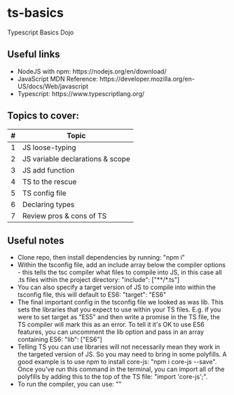 # ts-basics
Typescript Basics Dojo

## Useful links
<ul>
<li>NodeJS with npm: https://nodejs.org/en/download/</li>
<li>JavaScript MDN Reference: https://developer.mozilla.org/en-US/docs/Web/javascript</li>
<li>Typescript: https://www.typescriptlang.org/</li>
</ul>

## Topics to cover:
|#|Topic|
|---:|---------------------------|
|1| JS loose-typing |
|2| JS variable declarations & scope |
|3| JS add function |
|4| TS to the rescue |
|5| TS config file|
|6| Declaring types |
|7| Review pros & cons of TS|

## Useful notes
<ul>
    <li>Clone repo, then install dependencies by running: "npm i"</li>
    <li>Within the tsconfig file, add an include array below the compiler options - this tells the tsc compiler what files to compile into JS, in this case all .ts files within the project directory: "include": ["**/*.ts"]</li>
    <li>You can also specify a target version of JS to compile into within the tsconfig file, this will default to ES6: "target": "ES6"</li>
    <li>The final important config in the tsconfig file we looked as was lib. This sets the libraries that you expect to use within your TS files. E.g. if you were to set target as "ES5" and then write a promise in the TS file, the TS compiler will mark this as an error. To tell it it's OK to use ES6 features, you can uncomment the lib option and pass in an array containing ES6: "lib": ["ES6"]</li>
    <li>Telling TS you can use libraries will not necessarily mean they work in the targeted version of JS. So you may need to bring in some polyfills. A good example is to use npm to install core-js: "npm i core-js --save". Once you've run this command in the terminal, you can import all of the polyfills by adding this to the top of the TS file: "import 'core-js';".</li>
    <li>To run the compiler, you can use: ""</li>
</ul>